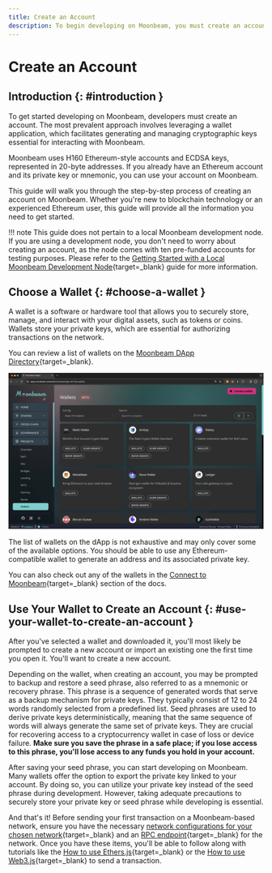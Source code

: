 ```yaml
---
title: Create an Account
description: To begin developing on Moonbeam, you must create an account. This guide will provide you with the information needed to create one to use on Moonbeam.
---
```


# Create an Account

## Introduction {: #introduction }

To get started developing on Moonbeam, developers must create an account. The most prevalent approach involves leveraging a wallet application, which facilitates generating and managing cryptographic keys essential for interacting with Moonbeam.

Moonbeam uses H160 Ethereum-style accounts and ECDSA keys, represented in 20-byte addresses. If you already have an Ethereum account and its private key or mnemonic, you can use your account on Moonbeam.

This guide will walk you through the step-by-step process of creating an account on Moonbeam. Whether you're new to blockchain technology or an experienced Ethereum user, this guide will provide all the information you need to get started.

!!! note
    This guide does not pertain to a local Moonbeam development node. If you are using a development node, you don't need to worry about creating an account, as the node comes with ten pre-funded accounts for testing purposes. Please refer to the [Getting Started with a Local Moonbeam Development Node](/builders/get-started/networks/moonbeam-dev){target=\_blank} guide for more information.

## Choose a Wallet {: #choose-a-wallet }

A wallet is a software or hardware tool that allows you to securely store, manage, and interact with your digital assets, such as tokens or coins. Wallets store your private keys, which are essential for authorizing transactions on the network.

You can review a list of wallets on the [Moonbeam DApp Directory](https://apps.moonbeam.network/moonbeam/app-dir?cat=wallets){target=\_blank}.

![View list of wallets on the Moonbeam DApp](/images/builders/get-started/create-account/create-account-1.webp)

The list of wallets on the dApp is not exhaustive and may only cover some of the available options. You should be able to use any Ethereum-compatible wallet to generate an address and its associated private key.

You can also check out any of the wallets in the [Connect to Moonbeam](/tokens/connect/){target=\_blank} section of the docs.

## Use Your Wallet to Create an Account {: #use-your-wallet-to-create-an-account }

After you've selected a wallet and downloaded it, you'll most likely be prompted to create a new account or import an existing one the first time you open it. You'll want to create a new account.

Depending on the wallet, when creating an account, you may be prompted to backup and restore a seed phrase, also referred to as a mnemonic or recovery phrase. This phrase is a sequence of generated words that serve as a backup mechanism for private keys. They typically consist of 12 to 24 words randomly selected from a predefined list. Seed phrases are used to derive private keys deterministically, meaning that the same sequence of words will always generate the same set of private keys. They are crucial for recovering access to a cryptocurrency wallet in case of loss or device failure. **Make sure you save the phrase in a safe place; if you lose access to this phrase, you'll lose access to any funds you hold in your account.**

After saving your seed phrase, you can start developing on Moonbeam. Many wallets offer the option to export the private key linked to your account. By doing so, you can utilize your private key instead of the seed phrase during development. However, taking adequate precautions to securely store your private key or seed phrase while developing is essential.

And that's it! Before sending your first transaction on a Moonbeam-based network, ensure you have the necessary [network configurations for your chosen network](/builders/get-started/networks/){target=\_blank} and an [RPC endpoint](/builders/get-started/endpoints){target=\_blank} for the network. Once you have these items, you'll be able to follow along with tutorials like the [How to use Ethers.js](/builders/build/eth-api/libraries/ethersjs){target=\_blank} or the [How to use Web3.js](/builders/build/eth-api/libraries/web3js){target=\_blank} to send a transaction.
